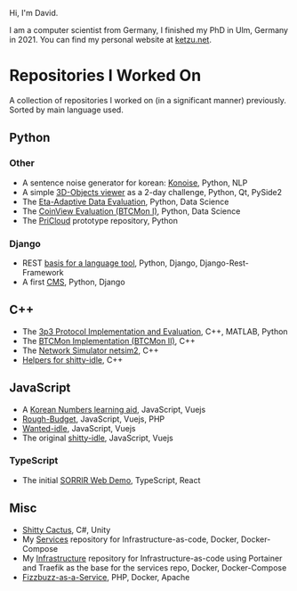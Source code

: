 Hi, I'm David.

I am a computer scientist from Germany, I finished my PhD in Ulm, Germany in 2021.
You can find my personal website at [ketzu.net](https://ketzu.net).

# Repositories I Worked On

A collection of repositories I worked on (in a significant manner) previously.
Sorted by main language used.

## Python

### Other

 * A sentence noise generator for korean: [Konoise](https://github.com/ketzu/konoise), Python, NLP
 * A simple [3D-Objects viewer](https://github.com/ketzu/3d-objects) as a 2-day challenge, Python, Qt, PySide2 
 * The [Eta-Adaptive Data Evaluation](https://github.com/vs-uulm/eta-adaptive), Python, Data Science
 * The [CoinView Evaluation (BTCMon I)](https://github.com/vs-uulm/CoinView), Python, Data Science
 * The [PriCloud](https://github.com/vs-uulm/PriCloud) prototype repository, Python

### Django

 * REST [basis for a language tool](https://github.com/ketzu/klang-api), Python, Django, Django-Rest-Framework
 * A first [CMS](https://github.com/ketzu/knet-django), Python, Django

## C++

 * The [3p3 Protocol Implementation and Evaluation](https://github.com/vs-uulm/3p3-evaluation), C++, MATLAB, Python
 * The [BTCMon Implementation (BTCMon II)](https://github.com/vs-uulm/btcmon), C++
 * The [Network Simulator netsim2](https://github.com/vs-uulm/netsim2), C++
 * [Helpers for shitty-idle](https://github.com/ketzu/cityidle-tools), C++

## JavaScript

 * A [Korean Numbers learning aid](https://github.com/ketzu/korean-numbers), JavaScript, Vuejs
 * [Rough-Budget](https://github.com/ketzu/rough-budget), JavaScript, Vuejs, PHP
 * [Wanted-idle](https://github.com/ketzu/wanted-idle), JavaScript, Vuejs
 * The original [shitty-idle](https://github.com/ketzu/shittyidle), JavaScript, Vuejs

### TypeScript

 * The initial [SORRIR Web Demo](https://github.com/sorrir/web-demo), TypeScript, React

## Misc

 * [Shitty Cactus](https://github.com/ketzu/shittycactus), C#, Unity
 * My [Services](https://github.com/ketzu/services) repository for Infrastructure-as-code, Docker, Docker-Compose
 * My [Infrastructure](https://github.com/ketzu/infrastructure) repository for Infrastructure-as-code using Portainer and Traefik as the base for the services repo, Docker, Docker-Compose
 * [Fizzbuzz-as-a-Service](https://github.com/ketzu/fizzbuzz), PHP, Docker, Apache
